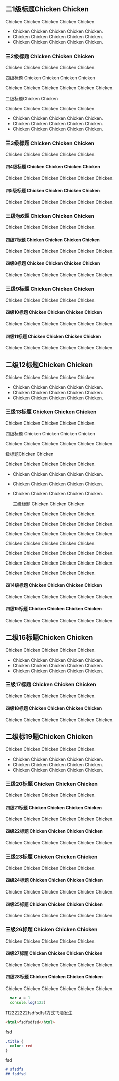 

## 二1级标题Chicken Chicken
 
Chicken Chicken Chicken Chicken Chicken.

* Chicken Chicken Chicken Chicken Chicken.
* Chicken Chicken Chicken Chicken Chicken.
* Chicken Chicken Chicken Chicken Chicken.


### 三2级标题 Chicken Chicken Chicken


Chicken Chicken Chicken Chicken Chicken.


四级标题 Chicken Chicken Chicken Chicken


Chicken Chicken Chicken Chicken Chicken Chicken.


二级标题Chicken Chicken

Chicken Chicken Chicken Chicken Chicken.

* Chicken Chicken Chicken Chicken Chicken.
* Chicken Chicken Chicken Chicken Chicken.
* Chicken Chicken Chicken Chicken Chicken.


### 三3级标题 Chicken Chicken Chicken


Chicken Chicken Chicken Chicken Chicken.


#### 四4级标题 Chicken Chicken Chicken Chicken


Chicken Chicken Chicken Chicken Chicken Chicken.

#### 四5级标题 Chicken Chicken Chicken Chicken


Chicken Chicken Chicken Chicken Chicken Chicken.
### 三级标6题 Chicken Chicken Chicken


Chicken Chicken Chicken Chicken Chicken.


#### 四级7标题 Chicken Chicken Chicken Chicken


Chicken Chicken Chicken Chicken Chicken Chicken.

#### 四级8标题 Chicken Chicken Chicken Chicken


Chicken Chicken Chicken Chicken Chicken Chicken.
### 三级9标题 Chicken Chicken Chicken


Chicken Chicken Chicken Chicken Chicken.


#### 四级10标题 Chicken Chicken Chicken Chicken


Chicken Chicken Chicken Chicken Chicken Chicken.

#### 四级11标题 Chicken Chicken Chicken Chicken


Chicken Chicken Chicken Chicken Chicken Chicken.
## 二级12标题Chicken Chicken
 
Chicken Chicken Chicken Chicken Chicken.

* Chicken Chicken Chicken Chicken Chicken.
* Chicken Chicken Chicken Chicken Chicken.
* Chicken Chicken Chicken Chicken Chicken.


### 三级13标题 Chicken Chicken Chicken


Chicken Chicken Chicken Chicken Chicken.


 四级标题 Chicken Chicken Chicken Chicken


Chicken Chicken Chicken Chicken Chicken Chicken.


 级标题Chicken Chicken

Chicken Chicken Chicken Chicken Chicken.

* Chicken Chicken Chicken Chicken Chicken.
* Chicken Chicken Chicken Chicken Chicken.
* Chicken Chicken Chicken Chicken Chicken.


  三级标题 Chicken Chicken Chicken


Chicken Chicken Chicken Chicken Chicken.





Chicken Chicken Chicken Chicken Chicken Chicken.



Chicken Chicken Chicken Chicken Chicken Chicken.


Chicken Chicken Chicken Chicken Chicken.




Chicken Chicken Chicken Chicken Chicken Chicken.



Chicken Chicken Chicken Chicken Chicken Chicken.


Chicken Chicken Chicken Chicken Chicken.


#### 四14级标题 Chicken Chicken Chicken Chicken


Chicken Chicken Chicken Chicken Chicken Chicken.

#### 四级15标题 Chicken Chicken Chicken Chicken


Chicken Chicken Chicken Chicken Chicken Chicken.
## 二级16标题Chicken Chicken
 
Chicken Chicken Chicken Chicken Chicken.

* Chicken Chicken Chicken Chicken Chicken.
* Chicken Chicken Chicken Chicken Chicken.
* Chicken Chicken Chicken Chicken Chicken.


### 三级17标题 Chicken Chicken Chicken


Chicken Chicken Chicken Chicken Chicken.


#### 四级18标题 Chicken Chicken Chicken Chicken


Chicken Chicken Chicken Chicken Chicken Chicken.


## 二级标19题Chicken Chicken

Chicken Chicken Chicken Chicken Chicken.

* Chicken Chicken Chicken Chicken Chicken.
* Chicken Chicken Chicken Chicken Chicken.
* Chicken Chicken Chicken Chicken Chicken.


### 三级20标题 Chicken Chicken Chicken


Chicken Chicken Chicken Chicken Chicken.


#### 四级21标题 Chicken Chicken Chicken Chicken


Chicken Chicken Chicken Chicken Chicken Chicken.

#### 四级22标题 Chicken Chicken Chicken Chicken


Chicken Chicken Chicken Chicken Chicken Chicken.
### 三级23标题 Chicken Chicken Chicken


Chicken Chicken Chicken Chicken Chicken.


#### 四级24标题 Chicken Chicken Chicken Chicken


Chicken Chicken Chicken Chicken Chicken Chicken.

#### 四级25标题 Chicken Chicken Chicken Chicken


Chicken Chicken Chicken Chicken Chicken Chicken.
### 三级26标题 Chicken Chicken Chicken


Chicken Chicken Chicken Chicken Chicken.


#### 四级27标题 Chicken Chicken Chicken Chicken


Chicken Chicken Chicken Chicken Chicken Chicken.

#### 四级28标题 Chicken Chicken Chicken Chicken


Chicken Chicken Chicken Chicken Chicken Chicken.


```js
  var a = 1
  console.log(123)
```
112222222fsdfsdfsf方式飞洒发生

```html
<html>fsdfsdfsd</html>
```
fsd
```css
.title {
  color: red
}
```


fsd
```md
# sfsdfs
## fsdfsd
```